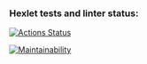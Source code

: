 ### Hexlet tests and linter status:
[![Actions Status](https://github.com/ElenaSamosudova/frontend-project-44/actions/workflows/hexlet-check.yml/badge.svg)](https://github.com/ElenaSamosudova/frontend-project-44/actions)

[![Maintainability](https://api.codeclimate.com/v1/badges/4519834c0908d67ff2c7/maintainability)](https://codeclimate.com/github/ElenaSamosudova/frontend-project-44/maintainability)